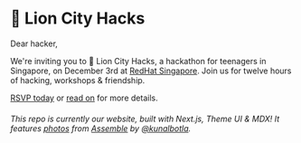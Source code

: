 # 🦁 Lion City Hacks

Dear hacker,

We're inviting you to 🦁 Lion City Hacks, a hackathon for teenagers in Singapore, on December 3rd at [RedHat Singapore](https://www.google.com/maps/place/Red+Hat+Asia+Pacific+Pte+Ltd/@1.2841018,103.8477742,17z/data=!3m1!4b1!4m5!3m4!1s0x31da191377716ae1:0x166080ad6b7de256!8m2!3d1.2841018!4d103.8499629). Join us for twelve hours of hacking, workshops & friendship.

[RSVP today](https://register.lioncityhacks.com) or [read on](https://lioncityhacks.com) for more details.

###### This repo is currently our website, built with Next.js, Theme UI & MDX! It features [photos](https://hack.af/assemble-photos) from [Assemble](https://github.com/hackclub/assemble) by [@kunalbotla](https://github.com/kunalbotla).
